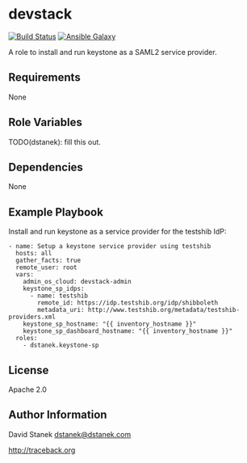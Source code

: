 devstack
========

[![Build Status](https://travis-ci.org/dstanek/ansible-role-keystone-sp.svg?branch=master)](https://travis-ci.org/dstanek/ansible-role-keystone-sp)
[![Ansible Galaxy](https://img.shields.io/badge/galaxy-dstanek.keystone-sp-blue.svg)](https://galaxy.ansible.com/dstanek/keystone-sp/)

A role to install and run keystone as a SAML2 service provider.

Requirements
------------

None

Role Variables
--------------

TODO(dstanek): fill this out.

Dependencies
------------

None

Example Playbook
----------------

Install and run keystone as a service provider for the testshib IdP:

    - name: Setup a keystone service provider using testshib
      hosts: all
      gather_facts: true
      remote_user: root
      vars:
        admin_os_cloud: devstack-admin
        keystone_sp_idps:
          - name: testshib
            remote_id: https://idp.testshib.org/idp/shibboleth
            metadata_uri: http://www.testshib.org/metadata/testshib-providers.xml
        keystone_sp_hostname: "{{ inventory_hostname }}"
        keystone_sp_dashboard_hostname: "{{ inventory_hostname }}"
      roles:
        - dstanek.keystone-sp

License
-------

Apache 2.0

Author Information
------------------

David Stanek <dstanek@dstanek.com>

http://traceback.org
